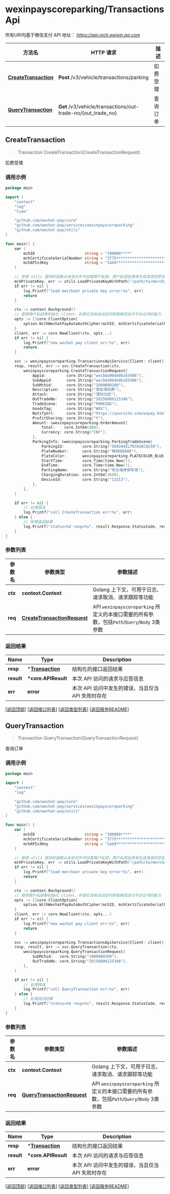 # wexinpayscoreparking/TransactionsApi

所有URI均基于微信支付 API 地址： *https://api.mch.weixin.qq.com*

方法名 | HTTP 请求 | 描述
------------- | ------------- | -------------
[**CreateTransaction**](#createtransaction) | **Post** /v3/vehicle/transactions/parking | 扣费受理
[**QueryTransaction**](#querytransaction) | **Get** /v3/vehicle/transactions/out-trade-no/{out_trade_no} | 查询订单



## CreateTransaction

> Transaction CreateTransaction(CreateTransactionRequest)

扣费受理



### 调用示例

```go
package main

import (
	"context"
	"log"
	"time"

	"github.com/wechat-pay/core"
	"github.com/wechat-pay/services/wexinpayscoreparking"
	"github.com/wechat-pay/utils"
)

func main() {
	var (
		mchID                      string = "190000****"                               // 商户号
		mchCertificateSerialNumber string = "3775************************************" // 商户证书序列号
		mchAPIv3Key                string = "2ab9****************************"         // 商户APIv3密钥
	)

	// 使用 utils 提供的函数从本地文件中加载商户私钥，商户私钥会用来生成请求的签名
	mchPrivateKey, err := utils.LoadPrivateKeyWithPath("/path/to/merchant/apiclient_key.pem")
	if err != nil {
		log.Printf("load merchant private key error:%s", err)
		return
	}

	ctx := context.Background()
	// 使用商户私钥等初始化 client，并使它具有自动定时获取微信支付平台证书的能力
	opts := []core.ClientOption{
		option.WithWechatPayAutoAuthCipher(mchID, mchCertificateSerialNumber, mchPrivateKey, mchAPIv3Key),
	}
	client, err := core.NewClient(ctx, opts...)
	if err != nil {
		log.Printf("new wechat pay client err:%s", err)
		return
	}

	svc := wexinpayscoreparking.TransactionsApiService{Client: client}
	resp, result, err := svc.CreateTransaction(ctx,
		wexinpayscoreparking.CreateTransactionRequest{
			Appid:         core.String("wxcbda96de0b165486"),
			SubAppid:      core.String("wxcbda96de0b165486"),
			SubMchid:      core.String("1900000109"),
			Description:   core.String("停车场扣费"),
			Attach:        core.String("深圳分店"),
			OutTradeNo:    core.String("20150806125346"),
			TradeScene:    core.String("PARKING"),
			GoodsTag:      core.String("WXG"),
			NotifyUrl:     core.String("https://yoursite.com/wxpay.html"),
			ProfitSharing: core.String("Y"),
			Amount: &wexinpayscoreparking.OrderAmount{
				Total:    core.Int64(888),
				Currency: core.String("CNY"),
			},
			ParkingInfo: &wexinpayscoreparking.ParkingTradeScene{
				ParkingId:        core.String("5K8264ILTKCH16CQ250"),
				PlateNumber:      core.String("粤B888888"),
				PlateColor:       wexinpayscoreparking.PLATECOLOR_BLUE.Ptr(),
				StartTime:        core.Time(time.Now()),
				EndTime:          core.Time(time.Now()),
				ParkingName:      core.String("欢乐海岸停车场"),
				ChargingDuration: core.Int64(3600),
				DeviceId:         core.String("12313"),
			},
		},
	)

	if err != nil {
		// 处理错误
		log.Printf("call CreateTransaction err:%s", err)
	} else {
		// 处理返回结果
		log.Printf("status=%d resp=%s", result.Response.StatusCode, resp)
	}
}
```

### 参数列表
参数名 | 参数类型 | 参数描述
------------- | ------------- | -------------
**ctx** | **context.Context** | Golang 上下文，可用于日志、请求取消、请求跟踪等功能|
**req** | [**CreateTransactionRequest**](CreateTransactionRequest.md) | API `wexinpayscoreparking` 所定义的本接口需要的所有参数，包括`Path`/`Query`/`Body` 3类参数|

### 返回结果
Name | Type | Description
------------- | ------------- | -------------
**resp** | \*[**Transaction**](Transaction.md) | 结构化的接口返回结果
**result** | **\*core.APIResult** | 本次 API 访问的请求与应答信息
**err** | **error** | 本次 API 访问中发生的错误，当且仅当 API 失败时存在

[\[返回顶部\]](#wexinpayscoreparkingtransactionsapi)
[\[返回接口列表\]](README.md#接口列表)
[\[返回类型列表\]](README.md#类型列表)
[\[返回服务README\]](README.md)


## QueryTransaction

> Transaction QueryTransaction(QueryTransactionRequest)

查询订单



### 调用示例

```go
package main

import (
	"context"
	"log"

	"github.com/wechat-pay/core"
	"github.com/wechat-pay/services/wexinpayscoreparking"
	"github.com/wechat-pay/utils"
)

func main() {
	var (
		mchID                      string = "190000****"                               // 商户号
		mchCertificateSerialNumber string = "3775************************************" // 商户证书序列号
		mchAPIv3Key                string = "2ab9****************************"         // 商户APIv3密钥
	)

	// 使用 utils 提供的函数从本地文件中加载商户私钥，商户私钥会用来生成请求的签名
	mchPrivateKey, err := utils.LoadPrivateKeyWithPath("/path/to/merchant/apiclient_key.pem")
	if err != nil {
		log.Printf("load merchant private key error:%s", err)
		return
	}

	ctx := context.Background()
	// 使用商户私钥等初始化 client，并使它具有自动定时获取微信支付平台证书的能力
	opts := []core.ClientOption{
		option.WithWechatPayAutoAuthCipher(mchID, mchCertificateSerialNumber, mchPrivateKey, mchAPIv3Key),
	}
	client, err := core.NewClient(ctx, opts...)
	if err != nil {
		log.Printf("new wechat pay client err:%s", err)
		return
	}

	svc := wexinpayscoreparking.TransactionsApiService{Client: client}
	resp, result, err := svc.QueryTransaction(ctx,
		wexinpayscoreparking.QueryTransactionRequest{
			SubMchid:   core.String("1900000109"),
			OutTradeNo: core.String("20150806125346"),
		},
	)

	if err != nil {
		// 处理错误
		log.Printf("call QueryTransaction err:%s", err)
	} else {
		// 处理返回结果
		log.Printf("status=%d resp=%s", result.Response.StatusCode, resp)
	}
}
```

### 参数列表
参数名 | 参数类型 | 参数描述
------------- | ------------- | -------------
**ctx** | **context.Context** | Golang 上下文，可用于日志、请求取消、请求跟踪等功能|
**req** | [**QueryTransactionRequest**](QueryTransactionRequest.md) | API `wexinpayscoreparking` 所定义的本接口需要的所有参数，包括`Path`/`Query`/`Body` 3类参数|

### 返回结果
Name | Type | Description
------------- | ------------- | -------------
**resp** | \*[**Transaction**](Transaction.md) | 结构化的接口返回结果
**result** | **\*core.APIResult** | 本次 API 访问的请求与应答信息
**err** | **error** | 本次 API 访问中发生的错误，当且仅当 API 失败时存在

[\[返回顶部\]](#wexinpayscoreparkingtransactionsapi)
[\[返回接口列表\]](README.md#接口列表)
[\[返回类型列表\]](README.md#类型列表)
[\[返回服务README\]](README.md)

